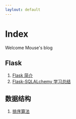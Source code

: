 ```yaml
---
laylout: default
---
```


# Index


Welcome Mouse's blog

## Flask 

1. [Flask 简介](introduce-flask)
2. [Flask-SQLALchemy 学习总结](flask-sqlalchemy-summary)


## 数据结构

1. [排序算法](sort-algorithm)
